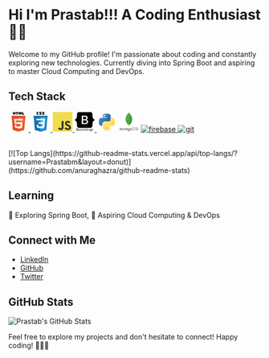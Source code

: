 # Hi I'm Prastab!!! A Coding Enthusiast 👨‍💻

Welcome to my GitHub profile! I'm passionate about coding and constantly exploring new technologies. Currently diving into Spring Boot and aspiring to master Cloud Computing and DevOps.


## Tech Stack
<p align="left"><a href="https://www.w3.org/html/" target="_blank" rel="noreferrer"> <img src="https://raw.githubusercontent.com/devicons/devicon/master/icons/html5/html5-original-wordmark.svg" alt="html5" width="40" height="40"/> </a> <a href="https://www.w3schools.com/css/" target="_blank" rel="noreferrer"> <img src="https://raw.githubusercontent.com/devicons/devicon/master/icons/css3/css3-original-wordmark.svg" alt="css3" width="40" height="40"/> </a> <a href="https://developer.mozilla.org/en-US/docs/Web/JavaScript" target="_blank" rel="noreferrer"> <img src="https://raw.githubusercontent.com/devicons/devicon/master/icons/javascript/javascript-original.svg" alt="javascript" width="40" height="40"/> <a href="https://getbootstrap.com" target="_blank" rel="noreferrer"> <img src="https://raw.githubusercontent.com/devicons/devicon/master/icons/bootstrap/bootstrap-plain-wordmark.svg" alt="bootstrap" width="40" height="40"/> </a>  </a>  <a href="https://www.python.org" target="_blank" rel="noreferrer" style="text-decoration: none;"> <img src="https://raw.githubusercontent.com/devicons/devicon/master/icons/python/python-original.svg" alt="python" width="40" height="40"/> </a><a href="https://www.mongodb.com/" target="_blank" rel="noreferrer"style="text-decoration: none;"> <img src="https://raw.githubusercontent.com/devicons/devicon/master/icons/mongodb/mongodb-original-wordmark.svg" alt="mongodb" width="40" height="40"/> </a><a href="https://firebase.google.com/" target="_blank" rel="noreferrer"> <img src="https://www.vectorlogo.zone/logos/firebase/firebase-icon.svg" alt="firebase" width="40" height="40"/> </a><a href="https://git-scm.com/" target="_blank" rel="noreferrer"> <img src="https://www.vectorlogo.zone/logos/git-scm/git-scm-icon.svg" alt="git" width="40" height="40"/> </a></p>
<br>
[![Top Langs](https://github-readme-stats.vercel.app/api/top-langs/?username=Prastabm&layout=donut)](https://github.com/anuraghazra/github-readme-stats)

## Learning
📘 Exploring Spring Boot, 🚀 Aspiring Cloud Computing & DevOps

## Connect with Me
- [LinkedIn](https://www.linkedin.com/in/prastab-mukhopadhyay-8b342923b/)
- [GitHub](https://github.com/Prastabm)
- [Twitter](https://twitter.com/PrastabCodes)

## GitHub Stats
![Prastab's GitHub Stats](https://github-readme-stats.vercel.app/api?username=Prastabm&show_icons=true&theme=dark)

Feel free to explore my projects and don't hesitate to connect! Happy coding! 🚀👨‍💻
